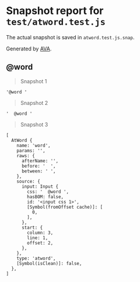 # Snapshot report for `test/atword.test.js`

The actual snapshot is saved in `atword.test.js.snap`.

Generated by [AVA](https://avajs.dev).

##   @word 

> Snapshot 1

    '@word '

> Snapshot 2

    '  @word '

> Snapshot 3

    [
      AtWord {
        name: 'word',
        params: '',
        raws: {
          afterName: '',
          before: '  ',
          between: ' ',
        },
        source: {
          input: Input {
            css: '  @word ',
            hasBOM: false,
            id: '<input css 1>',
            [Symbol(fromOffset cache)]: [
              0,
            ],
          },
          start: {
            column: 3,
            line: 1,
            offset: 2,
          },
        },
        type: 'atword',
        [Symbol(isClean)]: false,
      },
    ]
